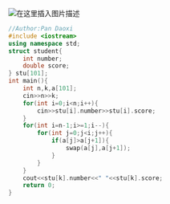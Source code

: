 ![在这里插入图片描述](https://pic.2ge.org/cdn/?url=https://img-blog.csdnimg.cn/33b01c813ebb48b8bc27d526ef7d3c0e.png?x-oss-process=image/watermark,type_ZHJvaWRzYW5zZmFsbGJhY2s,shadow_50,text_Q1NETiBA5r2Y6YGT54a5,size_20,color_FFFFFF,t_70,g_se,x_16)

```cpp
//Author:Pan Daoxi
#include <iostream>
using namespace std;
struct student{
	int number;
	double score;
} stu[101];
int main(){
	int n,k,a[101];
	cin>>n>>k;
	for(int i=0;i<n;i++){
		cin>>stu[i].number>>stu[i].score;
	}
	for(int i=n-1;i>=1;i--){
		for(int j=0;j<i;j++){
			if(a[j]>a[j+1]){ 
				swap(a[j],a[j+1]);
			}
		}
	}
	cout<<stu[k].number<<" "<<stu[k].score;
	return 0;
} 
```

